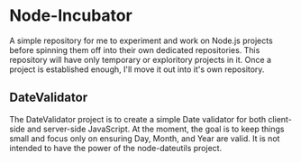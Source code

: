 Node-Incubator
==============

A simple repository for me to experiment and work on Node.js projects before spinning them off into their own dedicated repositories.  This repository will have only temporary or exploritory projects in it.  Once a project is established enough, I'll move it out into it's own repository.

## DateValidator ##

The DateValidator project is to create a simple Date validator for both client-side and server-side JavaScript. At the moment, the goal is to keep things small and focus only on ensuring Day, Month, and Year are valid.  It is not intended to have the power of the node-dateutils project.